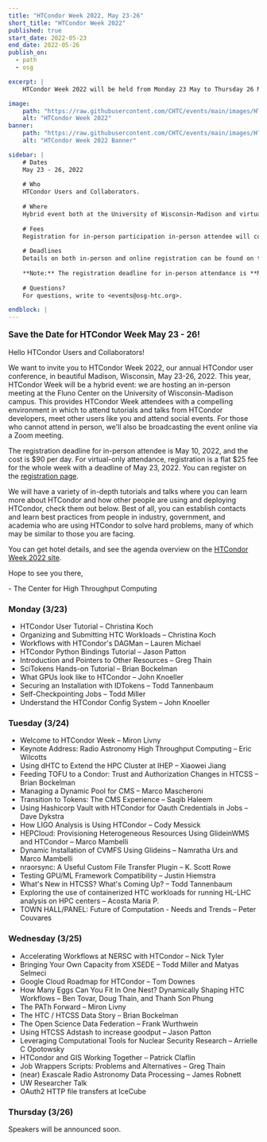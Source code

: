 ```yaml
---
title: "HTCondor Week 2022, May 23-26"
short_title: "HTCondor Week 2022"
published: true
start_date: 2022-05-23
end_date: 2022-05-26
publish_on:
  - path
  - osg

excerpt: |
    HTCondor Week 2022 will be held from Monday 23 May to Thursday 26 May 2022. Registration is now open for HTCondor Week 2022 to be held May 23-26 virtually and in-person at the Fluno Center on the University of Wisconsin-Madison campus. We are planning a hybrid event.

image:
    path: "https://raw.githubusercontent.com/CHTC/events/main/images/HTCondor_Banner.jpg"
    alt: "HTCondor Week 2022"
banner:
    path: "https://raw.githubusercontent.com/CHTC/events/main/images/HTCondor_Banner.jpg"
    alt: "HTCondor Week 2022 Banner"

sidebar: |
    # Dates
    May 23 - 26, 2022
    
    # Who
    HTCondor Users and Collaborators.
    
    # Where
    Hybrid event both at the University of Wisconsin-Madison and virtual.
    
    # Fees
    Registration for in-person participation in-person attendee will cost $90 per day; online-only participation registration will be a flat $25 fee for the whole week.
    
    # Deadlines
    Details on both in-person and online registration can be found on the [registration page](https://agenda.hep.wisc.edu/event/1733/page/35-registration).
    
    **Note:** The registration deadline for in-person attendance is **May 10, 2022** and the deadline for virtual-only registration is **May 23, 2022**.
    
    # Questions?
    For questions, write to <events@osg-htc.org>.

endblock: |
---
```


<p style="font-size: larger; font-weight: bold;">Save the Date for HTCondor Week May 23 - 26!</p>

Hello HTCondor Users and Collaborators!

We want to invite you to HTCondor Week 2022, our annual HTCondor user conference, in beautiful Madison, Wisconsin, May 23-26, 2022. This year, HTCondor Week will be a hybrid event: we are hosting an in-person meeting at the Fluno Center on the University of Wisconsin-Madison campus. This provides HTCondor Week attendees with a compelling environment in which to attend tutorials and talks from HTCondor developers, meet other users like you and attend social events. For those who cannot attend in person, we'll also be broadcasting the event online via a Zoom meeting.

The registration deadline for in-person attendee is May 10, 2022, and the cost is $90 per day. For virtual-only attendance, registration is a flat $25 fee for the whole week with a deadline of May 23, 2022. You can register on the [registration page](https://agenda.hep.wisc.edu/event/1733/page/35-registration).  

We will have a variety of in-depth tutorials and talks where you can learn more about HTCondor and how other people are using and deploying HTCondor, check them out below. Best of all, you can establish contacts and learn best practices from people in industry, government, and academia who are using HTCondor to solve hard problems, many of which may be similar to those you are facing.

You can get hotel details, and see the agenda overview on the [HTCondor Week 2022 site](http://htcondor.org/HTCondorWeek2022).

Hope to see you there,

\- The Center for High Throughput Computing

### Monday (3/23)
- HTCondor User Tutorial – Christina Koch
- Organizing and Submitting HTC Workloads – Christina Koch
- Workflows with HTCondor's DAGMan – Lauren Michael
- HTCondor Python Bindings Tutorial – Jason Patton
- Introduction and Pointers to Other Resources – Greg Thain
- SciTokens Hands-on Tutorial – Brian Bockelman
- What GPUs look like to HTCondor – John Knoeller
- Securing an Installation with IDTokens – Todd Tannenbaum
- Self-Checkpointing Jobs – Todd Miller
- Understand the HTCondor Config System – John Knoeller

### Tuesday (3/24)
- Welcome to HTCondor Week – Miron Livny
- Keynote Address: Radio Astronomy High Throughput Computing – Eric Wilcotts
- Using dHTC to Extend the HPC Cluster at IHEP – Xiaowei Jiang
- Feeding TOFU to a Condor: Trust and Authorization Changes in HTCSS – Brian Bockelman
- Managing a Dynamic Pool for CMS – Marco Mascheroni
- Transition to Tokens: The CMS Experience – Saqib Haleem
- Using Hashicorp Vault with HTCondor for Oauth Credentials in Jobs – Dave Dykstra
- How LIGO Analysis is Using HTCondor – Cody Messick
- HEPCloud: Provisioning Heterogeneous Resources Using GlideinWMS and HTCondor – Marco Mambelli
- Dynamic Installation of CVMFS Using Glideins – Namratha Urs and Marco Mambelli
- nraorsync: A Useful Custom File Transfer Plugin – K. Scott Rowe
- Testing GPU/ML Framework Compatibility – Justin Hiemstra
- What's New in HTCSS? What's Coming Up? – Todd Tannenbaum
- Exploring the use of containerized HTC workloads for running HL-LHC analysis on HPC centers – Acosta Maria P.
- TOWN HALL/PANEL: Future of Computation - Needs and Trends – Peter Couvares

### Wednesday (3/25)
- Accelerating Workflows at NERSC with HTCondor – Nick Tyler
- Bringing Your Own Capacity from XSEDE – Todd Miller and Matyas Selmeci
- Google Cloud Roadmap for HTCondor – Tom Downes
- How Many Eggs Can You Fit In One Nest? Dynamically Shaping HTC Workflows – Ben Tovar, Doug Thain, and Thanh Son Phung
- The PATh Forward – Miron Livny
- The HTC / HTCSS Data Story – Brian Bockelman
- The Open Science Data Federation – Frank Wurthwein
- Using HTCSS Adstash to increase goodput – Jason Patton
- Leveraging Computational Tools for Nuclear Security Research – Arrielle C Opotowsky
- HTCondor and GIS Working Together – Patrick Claflin
- Job Wrappers Scripts: Problems and Alternatives – Greg Thain
- (near) Exascale Radio Astronomy Data Processing – James Robnett
- UW Researcher Talk
- OAuth2 HTTP file transfers at IceCube

### Thursday (3/26) 
Speakers will be announced soon.
